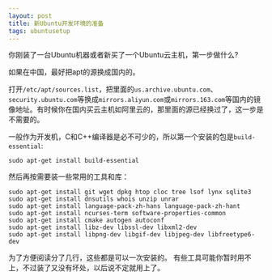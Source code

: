```yaml
---
layout: post
title: 新Ubuntu开发环境的准备
tags: ubuntusetup
---
```


<p class="message">你刚装了一台Ubuntu机器或者新买了一个Ubuntu云主机，第一步做什么?</p>

如果在中国，最好把apt的源换成国内的。

打开`/etc/apt/sources.list`，把里面的`us.archive.ubuntu.com`、`security.ubuntu.com`等换成`mirrors.aliyun.com`或`mirrors.163.com`等国内的镜像地址。有时候你在国内买云主机如阿里云的，那里面的源已经换过了，这一步是不需要的。

一般作为开发机，C和C++编译器是必不可少的，所以第一个安装的包是`build-essential`:

    sudo apt-get install build-essential

然后再按需要装一些常用的工具和库：

    sudo apt-get install git wget dpkg htop cloc tree lsof lynx sqlite3
    sudo apt-get install dnsutils whois unzip unrar
    sudo apt-get install language-pack-zh-hans language-pack-zh-hant
    sudo apt-get install ncurses-term software-properties-common
    sudo apt-get install cmake autogen autoconf
    sudo apt-get install libz-dev libssl-dev libxml2-dev
    sudo apt-get install libpng-dev libgif-dev libjpeg-dev libfreetype6-dev

为了方便阅读分了几行，这些都是可以一次安装的。 有些工具可能你暂时用不上，不过装了又没有坏处，以后说不定就用上了。
